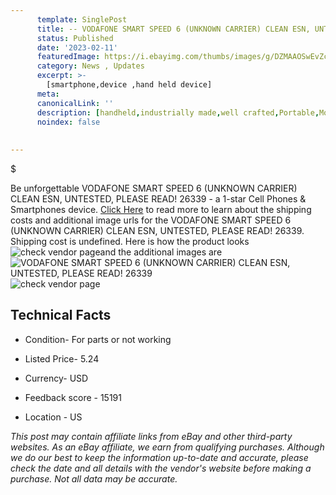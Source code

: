 ```yaml
---
      template: SinglePost
      title: -- VODAFONE SMART SPEED 6 (UNKNOWN CARRIER) CLEAN ESN, UNTESTED, PLEASE READ! 26339
      status: Published
      date: '2023-02-11'
      featuredImage: https://i.ebayimg.com/thumbs/images/g/DZMAAOSwEvZcLOsu/s-l225.jpg
      category: News , Updates
      excerpt: >-
        [smartphone,device ,hand held device]
      meta:
      canonicalLink: ''
      description: [handheld,industrially made,well crafted,Portable,Mobile,Compact,Convenient,Lightweight,Maneuverable,Man-portable,Miniature,Carriable,Hand-held,Light,Holdable,Transportable,Mobile device,Pocket-sized,On-the-go,Wireless,Cordless,Compact size,Convenient size, smartphone,device ,hand held device]
      noindex: false
      
        
---
```

$

Be unforgettable VODAFONE SMART SPEED 6 (UNKNOWN CARRIER) CLEAN ESN, UNTESTED, PLEASE READ! 26339 - a 1-star Cell Phones & Smartphones device. [Click Here](https://www.ebay.com/itm/173867133515?hash=item287b49ea4b%3Ag%3ADZMAAOSwEvZcLOsu&mkevt=1&mkcid=1&mkrid=711-53200-19255-0&campid=%253CePNCampaignId%253E&customid=%253CreferenceId%253E&toolid=10049) to read more to learn about the shipping costs and additional image urls for the VODAFONE SMART SPEED 6 (UNKNOWN CARRIER) CLEAN ESN, UNTESTED, PLEASE READ! 26339. Shipping cost is undefined. Here is how the product looks ![check vendor page](https://i.ebayimg.com/thumbs/images/g/DZMAAOSwEvZcLOsu/s-l225.jpg)and the additional images are![VODAFONE SMART SPEED 6 (UNKNOWN CARRIER) CLEAN ESN, UNTESTED, PLEASE READ! 26339](https://i.ebayimg.com/images/g/DZMAAOSwEvZcLOsu/s-l1600.jpg)![check vendor page](https://origin-galleryplus.ebayimg.com/ws/web/173867133515_2_0_1/225x225.jpg)



 ## Technical Facts 



     
      

 - Condition- For parts or not working 


      

 - Listed Price- 5.24 


      

 - Currency- USD 


      

 - Feedback score - 15191 


      

 - Location - US 


      
      

 *_This post may contain affiliate links from eBay and other third-party websites. As an eBay affiliate, we earn from qualifying purchases. Although we do our best to keep the information up-to-date and accurate, please check the date and all details with the vendor's website before making a purchase. Not all data may be accurate._*






